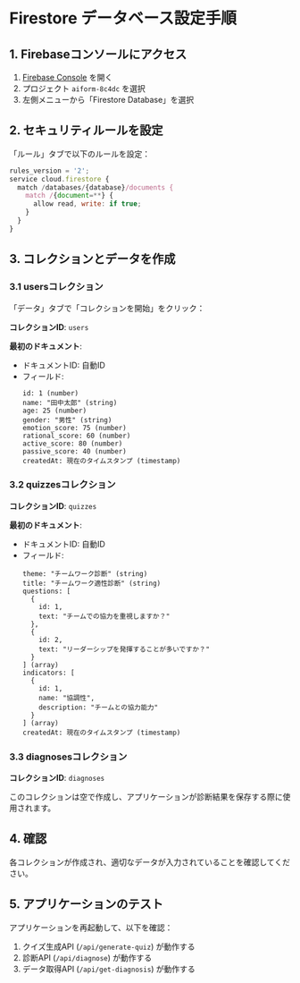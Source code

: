 # Firestore データベース設定手順

## 1. Firebaseコンソールにアクセス

1. [Firebase Console](https://console.firebase.google.com/) を開く
2. プロジェクト `aiform-8c4dc` を選択
3. 左側メニューから「Firestore Database」を選択

## 2. セキュリティルールを設定

「ルール」タブで以下のルールを設定：

```javascript
rules_version = '2';
service cloud.firestore {
  match /databases/{database}/documents {
    match /{document=**} {
      allow read, write: if true;
    }
  }
}
```

## 3. コレクションとデータを作成

### 3.1 usersコレクション

「データ」タブで「コレクションを開始」をクリック：

**コレクションID**: `users`

**最初のドキュメント**:

- ドキュメントID: 自動ID
- フィールド:
  ```
  id: 1 (number)
  name: "田中太郎" (string)
  age: 25 (number)
  gender: "男性" (string)
  emotion_score: 75 (number)
  rational_score: 60 (number)
  active_score: 80 (number)
  passive_score: 40 (number)
  createdAt: 現在のタイムスタンプ (timestamp)
  ```

### 3.2 quizzesコレクション

**コレクションID**: `quizzes`

**最初のドキュメント**:

- ドキュメントID: 自動ID
- フィールド:
  ```
  theme: "チームワーク診断" (string)
  title: "チームワーク適性診断" (string)
  questions: [
    {
      id: 1,
      text: "チームでの協力を重視しますか？"
    },
    {
      id: 2,
      text: "リーダーシップを発揮することが多いですか？"
    }
  ] (array)
  indicators: [
    {
      id: 1,
      name: "協調性",
      description: "チームとの協力能力"
    }
  ] (array)
  createdAt: 現在のタイムスタンプ (timestamp)
  ```

### 3.3 diagnosesコレクション

**コレクションID**: `diagnoses`

このコレクションは空で作成し、アプリケーションが診断結果を保存する際に使用されます。

## 4. 確認

各コレクションが作成され、適切なデータが入力されていることを確認してください。

## 5. アプリケーションのテスト

アプリケーションを再起動して、以下を確認：

1. クイズ生成API (`/api/generate-quiz`) が動作する
2. 診断API (`/api/diagnose`) が動作する
3. データ取得API (`/api/get-diagnosis`) が動作する
